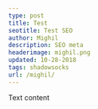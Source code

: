 ```yaml
---
type: post
title: Test
seotitle: Test SEO
author: Mighil
description: SEO meta
headerimage: mighil.png
updated: 10-28-2018
tags: shadowsocks
url: /mighil/
---
```

Text content
